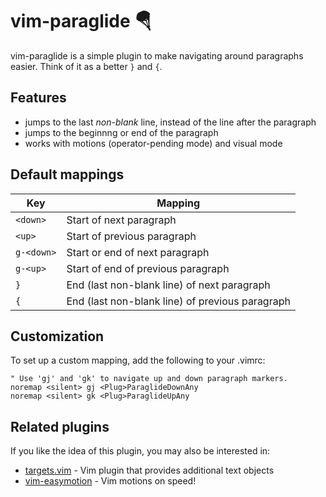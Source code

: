 # vim-paraglide 🪂

vim-paraglide is a simple plugin to make navigating around paragraphs easier. Think of it as a better `}` and `{`.


## Features

* jumps to the last *non-blank* line, instead of the line after the paragraph
* jumps to the beginnng or end of the paragraph
* works with motions (operator-pending mode) and visual mode


## Default mappings

| Key        | Mapping                                         |
|------------|-------------------------------------------------|
| `<down>`   | Start of next paragraph                         |
| `<up>`     | Start of previous paragraph                     |
| `g-<down>` | Start or end of next paragraph                  |
| `g-<up>`   | Start of end of previous paragraph              |
| `}`        | End (last non-blank line) of next paragraph     |
| `{`        | End (last non-blank line) of previous paragraph |


## Customization

To set up a custom mapping, add the following to your .vimrc:

```vim
" Use 'gj' and 'gk' to navigate up and down paragraph markers.
noremap <silent> gj <Plug>ParaglideDownAny
noremap <silent> gk <Plug>ParaglideUpAny
```


## Related plugins

If you like the idea of this plugin, you may also be interested in:

* [targets.vim](https://github.com/wellle/targets.vim) - Vim plugin that provides additional text objects
* [vim-easymotion](https://github.com/easymotion/vim-easymotion) - Vim motions on speed!
